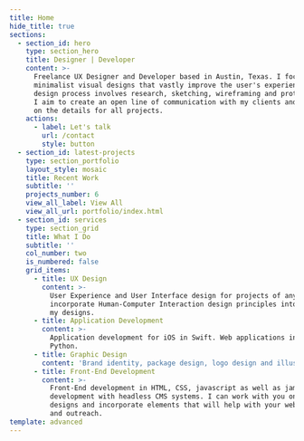 ```yaml
---
title: Home
hide_title: true
sections:
  - section_id: hero
    type: section_hero
    title: Designer | Developer
    content: >-
      Freelance UX Designer and Developer based in Austin, Texas. I focus on
      minimalist visual designs that vastly improve the user's experience. My
      design process involves research, sketching, wireframing and prototyping.
      I aim to create an open line of communication with my clients and am keen
      on the details for all projects.
    actions:
      - label: Let's talk
        url: /contact
        style: button
  - section_id: latest-projects
    type: section_portfolio
    layout_style: mosaic
    title: Recent Work
    subtitle: ''
    projects_number: 6
    view_all_label: View All
    view_all_url: portfolio/index.html
  - section_id: services
    type: section_grid
    title: What I Do
    subtitle: ''
    col_number: two
    is_numbered: false
    grid_items:
      - title: UX Design
        content: >-
          User Experience and User Interface design for projects of any size. I
          incorporate Human-Computer Interaction design principles into all of
          my designs.
      - title: Application Development
        content: >-
          Application development for iOS in Swift. Web applications in C++ and
          Python.
      - title: Graphic Design
        content: 'Brand identity, package design, logo design and illustrations.'
      - title: Front-End Development
        content: >-
          Front-End development in HTML, CSS, javascript as well as jamstack
          development with headless CMS systems. I can work with you on existing
          designs and incorporate elements that will help with your websites SEO
          and outreach.
template: advanced
---
```

